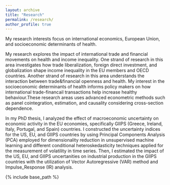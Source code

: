 ```yaml
---
layout: archive
title: "Research"
permalink: /research/
author_profile: true
---
```


My research interests focus on international economics, European Union, and socioeconomic determinants of health. 

My research explores the impact of international trade and financial movements on health and income inequality.
One strand of research in this area investigates how trade liberalization, foreign direct investment, 
and globalization shape income inequality in the EU members and OECD countries.
Another strand of research in this area understands the interaction between trade&financial openness and health.
My interest in the socioeconomic determinants of health informs policy makers on how international trade-financail transactions
help increase healthy behaviour.These research areas uses advanced econometric methods 
such as panel cointegration, estimation, and causality considering cross-section dependence. 

In my PhD thesis, I analyzed the effect of macroeconomic uncertainty on economic activity in the EU economies, 
specifically GIIPS (Greece, Ireland, Italy, Portugal, and Spain) countries. I constructed the uncertainty indices 
for the US, EU, and GIIPS countries by using Principal Components Analysis (PCA) employed for 
dimensionality reduction in unsupervised machine learning and different conditional heteroskedasticity techniques 
applied for the measurement of volatility in time series. Then, I estimated the impact of the US, EU, and GIIPS uncertanities
on industrial production in the GIIPS countries with the utilization of Vector Autoregressive (VAR) method 
and Impulse_Response (IR) analysis. 

<nbsp>

{% include base_path %}
